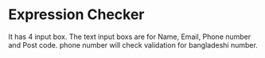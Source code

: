 # Expression Checker
It has 4 input box. The text input boxs are for Name, Email, Phone number and Post code.
phone number will check validation for bangladeshi number.
